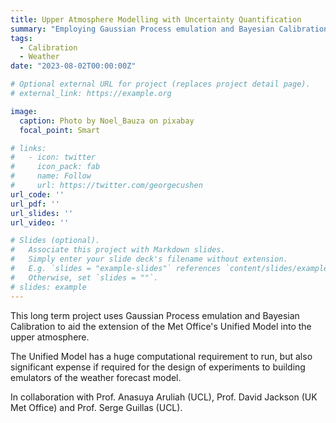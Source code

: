 ```yaml
---
title: Upper Atmosphere Modelling with Uncertainty Quantification
summary: "Employing Gaussian Process emulation and Bayesian Calibration to aid the extension of the Met Office’s Unified Model into the upper atmosphere."
tags:
  - Calibration
  - Weather
date: "2023-08-02T00:00:00Z"

# Optional external URL for project (replaces project detail page).
# external_link: https://example.org

image:
  caption: Photo by Noel_Bauza on pixabay
  focal_point: Smart

# links:
#   - icon: twitter
#     icon_pack: fab
#     name: Follow
#     url: https://twitter.com/georgecushen
url_code: ''
url_pdf: ''
url_slides: ''
url_video: ''

# Slides (optional).
#   Associate this project with Markdown slides.
#   Simply enter your slide deck's filename without extension.
#   E.g. `slides = "example-slides"` references `content/slides/example-slides.md`.
#   Otherwise, set `slides = ""`.
# slides: example
---
```


This long term project uses Gaussian Process emulation and Bayesian Calibration to aid the extension of the Met Office's Unified Model into the upper atmosphere.

The Unified Model has a huge computational requirement to run, but also significant expense if required for the design of experiments to building emulators of the weather forecast model.

In collaboration with Prof. Anasuya Aruliah (UCL), Prof. David Jackson (UK Met Office) and Prof. Serge Guillas (UCL).